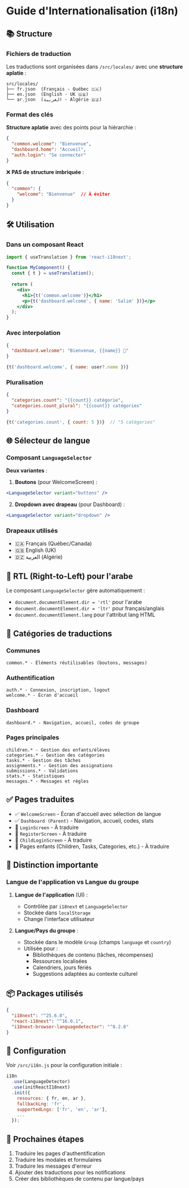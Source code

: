 # Guide d'Internationalisation (i18n)

## 📚 Structure

### Fichiers de traduction
Les traductions sont organisées dans `/src/locales/` avec une **structure aplatie** :

```
src/locales/
├── fr.json  (Français - Québec 🇨🇦)
├── en.json  (English - UK 🇬🇧)
└── ar.json  (العربية - Algérie 🇩🇿)
```

### Format des clés
**Structure aplatie** avec des points pour la hiérarchie :

```json
{
  "common.welcome": "Bienvenue",
  "dashboard.home": "Accueil",
  "auth.login": "Se connecter"
}
```

❌ **PAS de structure imbriquée** :
```json
{
  "common": {
    "welcome": "Bienvenue"  // À éviter
  }
}
```

## 🛠️ Utilisation

### Dans un composant React

```jsx
import { useTranslation } from 'react-i18next';

function MyComponent() {
  const { t } = useTranslation();
  
  return (
    <div>
      <h1>{t('common.welcome')}</h1>
      <p>{t('dashboard.welcome', { name: 'Salim' })}</p>
    </div>
  );
}
```

### Avec interpolation

```json
{
  "dashboard.welcome": "Bienvenue, {{name}} 👋"
}
```

```jsx
{t('dashboard.welcome', { name: user?.name })}
```

### Pluralisation

```json
{
  "categories.count": "{{count}} catégorie",
  "categories.count_plural": "{{count}} catégories"
}
```

```jsx
{t('categories.count', { count: 5 })}  // "5 catégories"
```

## 🌐 Sélecteur de langue

### Composant `LanguageSelector`

**Deux variantes** :

1. **Boutons** (pour WelcomeScreen) :
```jsx
<LanguageSelector variant="buttons" />
```

2. **Dropdown avec drapeau** (pour Dashboard) :
```jsx
<LanguageSelector variant="dropdown" />
```

### Drapeaux utilisés
- 🇨🇦 Français (Québec/Canada)
- 🇬🇧 English (UK)
- 🇩🇿 العربية (Algérie)

## 🔄 RTL (Right-to-Left) pour l'arabe

Le composant `LanguageSelector` gère automatiquement :
- `document.documentElement.dir = 'rtl'` pour l'arabe
- `document.documentElement.dir = 'ltr'` pour français/anglais
- `document.documentElement.lang` pour l'attribut lang HTML

## 📝 Catégories de traductions

### Communes
```
common.* - Éléments réutilisables (boutons, messages)
```

### Authentification
```
auth.* - Connexion, inscription, logout
welcome.* - Écran d'accueil
```

### Dashboard
```
dashboard.* - Navigation, accueil, codes de groupe
```

### Pages principales
```
children.* - Gestion des enfants/élèves
categories.* - Gestion des catégories
tasks.* - Gestion des tâches
assignments.* - Gestion des assignations
submissions.* - Validations
stats.* - Statistiques
messages.* - Messages et règles
```

## ✅ Pages traduites

- ✅ `WelcomeScreen` - Écran d'accueil avec sélection de langue
- ✅ `Dashboard (Parent)` - Navigation, accueil, codes, stats
- 🔄 `LoginScreen` - À traduire
- 🔄 `RegisterScreen` - À traduire
- 🔄 `ChildLoginScreen` - À traduire
- 🔄 Pages enfants (Children, Tasks, Categories, etc.) - À traduire

## 🎯 Distinction importante

### Langue de l'application vs Langue du groupe

1. **Langue de l'application** (UI) :
   - Contrôlée par `i18next` et `LanguageSelector`
   - Stockée dans `localStorage`
   - Change l'interface utilisateur

2. **Langue/Pays du groupe** :
   - Stockée dans le modèle `Group` (champs `language` et `country`)
   - Utilisée pour :
     - Bibliothèques de contenu (tâches, récompenses)
     - Ressources localisées
     - Calendriers, jours fériés
     - Suggestions adaptées au contexte culturel

## 📦 Packages utilisés

```json
{
  "i18next": "^25.6.0",
  "react-i18next": "^16.0.1",
  "i18next-browser-languagedetector": "^8.2.0"
}
```

## 🔧 Configuration

Voir `/src/i18n.js` pour la configuration initiale :

```javascript
i18n
  .use(LanguageDetector)
  .use(initReactI18next)
  .init({
    resources: { fr, en, ar },
    fallbackLng: 'fr',
    supportedLngs: ['fr', 'en', 'ar'],
    ...
  });
```

## 🚀 Prochaines étapes

1. Traduire les pages d'authentification
2. Traduire les modales et formulaires
3. Traduire les messages d'erreur
4. Ajouter des traductions pour les notifications
5. Créer des bibliothèques de contenu par langue/pays

